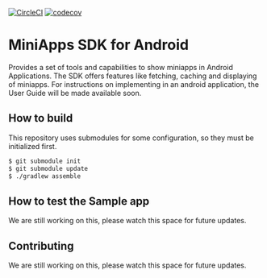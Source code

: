 [![CircleCI](https://circleci.com/gh/rakutentech/android-miniapps.svg?style=svg)](https://circleci.com/gh/rakutentech/android-miniapps)
[![codecov](https://codecov.io/gh/rakutentech/android-miniapps/branch/master/graph/badge.svg)](https://codecov.io/gh/rakutentech/android-miniapps)

# MiniApps SDK for Android

Provides a set of tools and capabilities to show miniapps in Android Applications. The SDK offers features like fetching, caching and displaying of miniapps. 
For instructions on implementing in an android application, the User Guide will be made available soon.

## How to build

This repository uses submodules for some configuration, so they must be initialized first.

```bash
$ git submodule init
$ git submodule update
$ ./gradlew assemble
```

## How to test the Sample app

We are still working on this, please watch this space for future updates.

## Contributing

We are still working on this, please watch this space for future updates.
